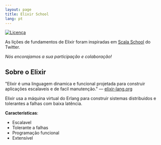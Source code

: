 ```yaml
---
layout: page
title: Elixir School
lang: pt
---
```


[![Licença](http://img.shields.io/badge/license-MIT-brightgreen.svg)](http://opensource.org/licenses/MIT)

As lições de fundamentos de Elixir foram inspiradas em [Scala School](http://twitter.github.io/scala_school/) do Twitter.

_Nós encorajamos a sua participação e colaboração!_

## Sobre o Elixir

"Elixir é uma linguagem dinamica e funcional projetada para construir aplicações escalaveis e de facil manutenção." — [elixir-lang.org](http://elixir-lang.org/)

Elixir usa a máquina virtual do Erlang para construir sistemas distribuidos e tolerantes a falhas com baixa latência.

__Características__:

+ Escalavel
+ Tolerante a falhas
+ Programação funcional
+ Extensível

